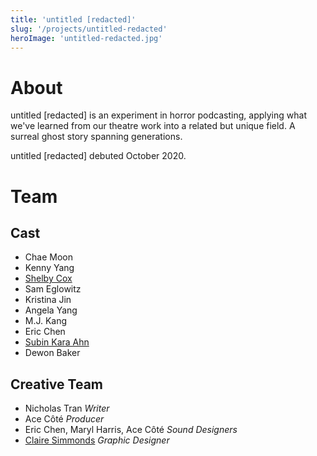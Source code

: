 ```yaml
---
title: 'untitled [redacted]'
slug: '/projects/untitled-redacted'
heroImage: 'untitled-redacted.jpg'
---
```


# About

untitled [redacted] is an experiment in horror podcasting, applying what we've learned from our theatre work into a related but unique field. A surreal ghost story spanning generations.

untitled [redacted] debuted October 2020.

# Team

## Cast
* Chae Moon
* Kenny Yang
* [Shelby Cox](https://shelby-cox.com)
* Sam Eglowitz
* Kristina Jin
* Angela Yang
* M.J. Kang
* Eric Chen
* [Subin Kara Ahn](https://subinkaraahn.com)
* Dewon Baker

## Creative Team
* Nicholas Tran _Writer_
* Ace Côté _Producer_
* Eric Chen, Maryl Harris, Ace Côté _Sound Designers_
* [Claire Simmonds](https://eclaire.site) _Graphic Designer_
